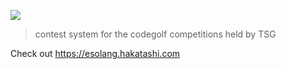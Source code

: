 ![](https://esolang.hakatashi.com/favicon.png)

> contest system for the codegolf competitions held by TSG

Check out https://esolang.hakatashi.com
